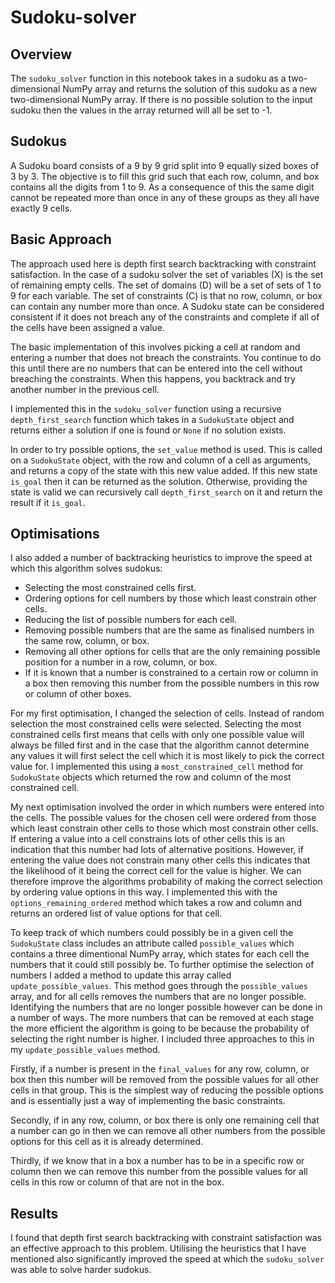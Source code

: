 # Sudoku-solver

## Overview
The `sudoku_solver` function in this notebook takes in a sudoku as a two-dimensional NumPy array and returns the solution of this sudoku as a new two-dimensional NumPy array. If there is no possible solution to the input sudoku then the values in the array returned will all be set to -1.

## Sudokus
A Sudoku board consists of a 9 by 9 grid split into 9 equally sized boxes of 3 by 3. The objective is to fill this grid such that each row, column, and box contains all the digits from 1 to 9. As a consequence of this the same digit cannot be repeated more than once in any of these groups as they all have exactly 9 cells.

## Basic Approach

The approach used here is depth first search backtracking with constraint satisfaction. In the case of a sudoku solver the set of variables (X) is the set of remaining empty cells. The set of domains (D) will be a set of sets of 1 to 9 for each variable. The set of constraints (C) is that no row, column, or box can contain any number more than once. A Sudoku state can be considered consistent if it does not breach any of the constraints and complete if all of the cells have been assigned a value.

The basic implementation of this involves picking a cell at random and entering a number that does not breach the constraints. You continue to do this until there are no numbers that can be entered into the cell without breaching the constraints. When this happens, you backtrack and try another number in the previous cell.

I implemented this in the `sudoku_solver` function using a recursive `depth_first_search` function which takes in a `SudokuState` object and returns either a solution if one is found or `None` if no solution exists.

In order to try possible options, the `set_value` method is used. This is called on a `SudokuState` object, with the row and column of a cell as arguments, and returns a copy of the state with this new value added. If this new state `is_goal` then it can be returned as the solution. Otherwise, providing the state is valid we can recursively call `depth_first_search` on it and return the result if it `is_goal`.

## Optimisations
I also added a number of backtracking heuristics to improve the speed at which this algorithm solves sudokus:
- Selecting the most constrained cells first.
- Ordering options for cell numbers by those which least constrain other cells.
- Reducing the list of possible numbers for each cell.
- Removing possible numbers that are the same as finalised numbers in the same row, column, or box.
- Removing all other options for cells that are the only remaining possible position for a number in a row, column, or box.
- If it is known that a number is constrained to a certain row or column in a box then removing this number from the possible numbers in this row or column of other boxes.

For my first optimisation, I changed the selection of cells. Instead of random selection the most constrained cells were selected. Selecting the most constrained cells first means that cells with only one possible value will always be filled first and in the case that the algorithm cannot determine any values it will first select the cell which it is most likely to pick the correct value for. I implemented this using a `most_constrained_cell` method for `SudokuState` objects which returned the row and column of the most constrained cell.

My next optimisation involved the order in which numbers were entered into the cells. The possible values for the chosen cell were ordered from those which least constrain other cells to those which most constrain other cells. If entering a value into a cell constrains lots of other cells this is an indication that this number had lots of alternative positions. However, if entering the value does not constrain many other cells this indicates that the likelihood of it being the correct cell for the value is higher. We can therefore improve the algorithms probability of making the correct selection by ordering value options in this way. I implemented this with the `options_remaining_ordered` method which takes a row and column and returns an ordered list of value options for that cell.

To keep track of which numbers could possibly be in a given cell the `SudokuState` class includes an attribute called `possible_values` which contains a three dimentional NumPy array, which states for each cell the numbers that it could still possibly be. To further optimise the selection of numbers I added a method to update this array called `update_possible_values`. This method goes through the `possible_values` array, and for all cells removes the numbers that are no longer possible. Identifying the numbers that are no longer possible however can be done in a number of ways. The more numbers that can be removed at each stage the more efficient the algorithm is going to be because the probability of selecting the right number is higher. I included three approaches to this in my `update_possible_values` method.

Firstly, if a number is present in the `final_values` for any row, column, or box then this number will be removed from the possible values for all other cells in that group. This is the simplest way of reducing the possible options and is essentially just a way of implementing the basic constraints.

Secondly, if in any row, column, or box there is only one remaining cell that a number can go in then we can remove all other numbers from the possible options for this cell as it is already determined.

Thirdly, if we know that in a box a number has to be in a specific row or column then we can remove this number from the possible values for all cells in this row or column of that are not in the box.

## Results

I found that depth first search backtracking with constraint satisfaction was an effective approach to this problem. Utilising the heuristics that I have mentioned also significantly improved the speed at which the `sudoku_solver` was able to solve harder sudokus.